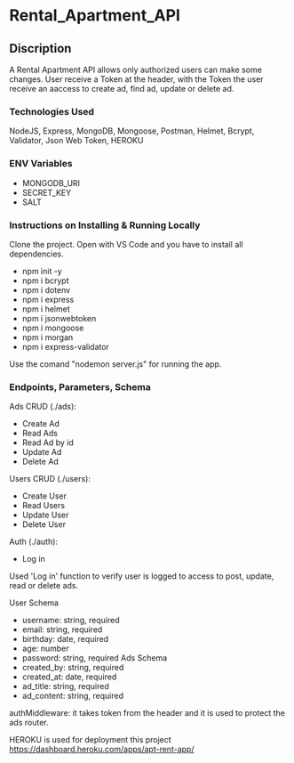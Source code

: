 # Rental_Apartment_API

## Discription

A Rental Apartment API allows only authorized users can make some changes. User receive a Token at the header, with the Token the user receive an aaccess to create ad, find ad, update or delete ad.

### Technologies Used

NodeJS, Express, MongoDB, Mongoose, Postman, Helmet, Bcrypt, Validator, Json Web Token, HEROKU

### ENV Variables

* MONGODB_URI
* SECRET_KEY
* SALT

### Instructions on Installing & Running Locally

Clone the project. Open with VS Code and you have to install all dependencies. 

- npm init -y 
- npm i bcrypt
- npm i dotenv
- npm i express
- npm i helmet
- npm i jsonwebtoken
- npm i mongoose
- npm i morgan
- npm i express-validator

Use the comand "nodemon server.js" for running the app. 

### Endpoints, Parameters, Schema

Ads CRUD (./ads):

* Create Ad
* Read Ads
* Read Ad by id
* Update Ad
* Delete Ad

Users CRUD (./users):

* Create User
* Read Users
* Update User
* Delete User

 Auth (./auth):

 * Log in

Used 'Log in' function to verify user is logged to access to post, update, read or delete ads.

User Schema
- username: string, required
- email: string, required
- birthday: date, required
- age: number
- password: string, required
Ads Schema
- created_by: string, required
- created_at: date, required
- ad_title: string, required
- ad_content: string, required

authMiddleware: it takes token from the header and it is used to protect the ads router.

HEROKU is used for deployment this project https://dashboard.heroku.com/apps/apt-rent-app/